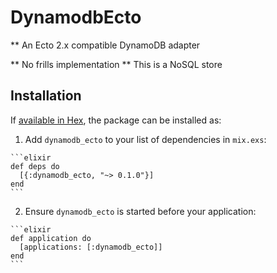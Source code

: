 # DynamodbEcto

** An Ecto 2.x compatible DynamoDB adapter

** No frills implementation
** This is a NoSQL store

## Installation

If [available in Hex](https://hex.pm/docs/publish), the package can be installed as:

  1. Add `dynamodb_ecto` to your list of dependencies in `mix.exs`:

    ```elixir
    def deps do
      [{:dynamodb_ecto, "~> 0.1.0"}]
    end
    ```

  2. Ensure `dynamodb_ecto` is started before your application:

    ```elixir
    def application do
      [applications: [:dynamodb_ecto]]
    end
    ```

